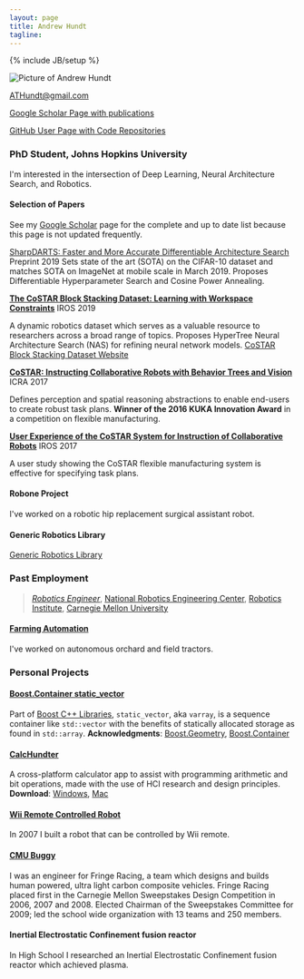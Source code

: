```yaml
---
layout: page
title: Andrew Hundt
tagline:
---
```

{% include JB/setup %}

![Picture of Andrew Hundt](https://0.gravatar.com/avatar/fb975596131ce08ea7e7472f09b8209d?d=https%3A%2F%2Fidenticons.github.com%2Fd7ccb841e1c86abdc1d1d6e6bacb6f17.png&r=x&s=200)

[ATHundt@gmail.com](ATHundt@gmail.com)

[Google Scholar Page with publications](https://scholar.google.com/citations?user=N0JJHwkAAAAJ)

[GitHub User Page with Code Repositories](https://github.com/ahundt)

### PhD Student, Johns Hopkins University

I'm interested in the intersection of Deep Learning, Neural Architecture Search, and Robotics.

#### Selection of Papers

See my [Google Scholar](https://scholar.google.com/citations?user=N0JJHwkAAAAJ) page for the complete and up to date list because this page is not updated frequently.

[SharpDARTS: Faster and More Accurate Differentiable Architecture Search](https://arxiv.org/abs/1903.09900) Preprint 2019
Sets state of the art (SOTA) on the CIFAR-10 dataset and matches SOTA on ImageNet at mobile	scale in March 2019. Proposes Differentiable Hyperparameter Search and Cosine Power Annealing.

**[The CoSTAR Block Stacking Dataset: Learning with Workspace Constraints](https://arxiv.org/abs/1810.11714)** IROS 2019

A dynamic robotics dataset which serves as a valuable resource to researchers across a broad range of topics. Proposes HyperTree Neural Architecture Search (NAS) for refining neural network models.
[CoSTAR Block Stacking Dataset Website](https://sites.google.com/site/costardataset)

**[CoSTAR: Instructing Collaborative Robots with Behavior Trees and Vision](https://arxiv.org/abs/1611.06145)** ICRA 2017

Defines perception and spatial reasoning abstractions to enable end-users to create robust task plans.
**Winner of the 2016 KUKA Innovation Award** in a competition on flexible manufacturing.

**[User Experience of the CoSTAR System for Instruction of Collaborative Robots](http://arxiv.org/abs/1703.07890)** IROS 2017

A user study showing the CoSTAR flexible manufacturing system is effective for specifying task plans.



#### Robone Project

I've worked on a robotic hip replacement surgical assistant robot.

#### Generic Robotics Library

[Generic Robotics Library](https://github.com/ahundt/grl)

### Past Employment

> *[Robotics Engineer](http://www.ri.cmu.edu/person.html?person_id=2462)*,
> [National Robotics Engineering Center](http://rec.ri.cmu.edu),
> [Robotics Institute](http://www.ri.cmu.edu/),
> [Carnegie Mellon University](http://cmu.edu)

#### [Farming Automation](http://www.rec.ri.cmu.edu/projects/usda/)

<!-- ![Orchard Tractor](http://www.rec.ri.cmu.edu/projects/usda/images/description.jpg) -->

 I've worked on autonomous orchard and field tractors.

### Personal Projects

#### [Boost.Container static_vector](http://is.gd/BoostSV)

Part of [Boost C++ Libraries](http://boost.org), `static_vector`, aka `varray`, is a sequence container like `std::vector` with the benefits of statically allocated storage as found in `std::array`. **Acknowledgments**: [Boost.Geometry](http://is.gd/geometryack), [Boost.Container](http://is.gd/containerack)

#### [CalcHundter](CalcHundter)

A cross-platform calculator app to assist with programming arithmetic and bit operations, made with the use of HCI research and design principles. **Download**: [Windows](http://is.gd/calchundterwin), [Mac](http://is.gd/calchundtermac)

#### [Wii Remote Controlled Robot](http://youtu.be/jPCQyqeU0kw)

In 2007 I built a robot that can be controlled by Wii remote.

#### [CMU Buggy](http://is.gd/cmubuggy)

I was an engineer for Fringe Racing, a team which designs and builds human powered, ultra light carbon composite vehicles. Fringe Racing placed first in the Carnegie Mellon Sweepstakes Design Competition in 2006, 2007 and 2008. Elected Chairman of the Sweepstakes Committee for 2009; led the school wide organization with 13 teams and 250 members.

#### Inertial Electrostatic Confinement fusion reactor

In High School I researched an Inertial Electrostatic Confinement fusion reactor which achieved plasma.


